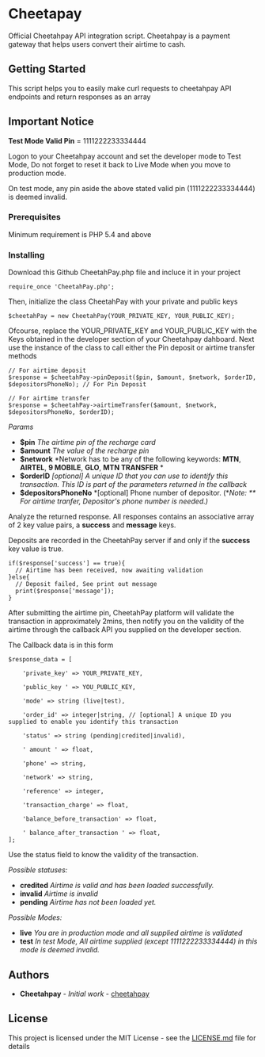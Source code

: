 # Cheetapay
Official Cheetahpay API integration script. Cheetahpay is a payment gateway that helps users convert their airtime to cash.

## Getting Started

This script helps you to easily make curl requests to cheetahpay API endpoints and return responses as an array

## Important Notice

**Test Mode Valid Pin** = 1111222233334444

Logon to your Cheetahpay account and set the developer mode to Test Mode, Do not forget to reset it back to Live Mode when you move to production mode.

On test mode, any pin aside the above stated valid pin (1111222233334444) is deemed invalid.


### Prerequisites

Minimum requirement is PHP 5.4 and above


### Installing

Download this Github CheetahPay.php file and incluce it in your project

```
require_once 'CheetahPay.php';
```

Then, initialize the class CheetahPay with your private and public keys

```
$cheetahPay = new CheetahPay(YOUR_PRIVATE_KEY, YOUR_PUBLIC_KEY);
```

Ofcourse, replace the YOUR_PRIVATE_KEY and YOUR_PUBLIC_KEY with the Keys obtained in the developer section of your Cheetahpay dahboard.
Next use the instance of the class to call either the Pin deposit or airtime transfer methods

```
// For airtime deposit
$response = $cheetahPay->pinDeposit($pin, $amount, $network, $orderID, $depositorsPhoneNo); // For Pin Deposit

// For airtime transfer
$response = $cheetahPay->airtimeTransfer($amount, $network, $depositorsPhoneNo, $orderID);

```

*Params*
 * **$pin** *The airtime pin of the recharge card*
 * **$amount** *The value of the recharge pin*
 * **$network** *Network has to be any of the following keywords: **MTN**, **AIRTEL**, **9 MOBILE**, **GLO**, **MTN TRANSFER** *
 * **$orderID** *[optional] A unique ID that you can use to identify this transaction. This ID is part of the parameters returned in the callback*
 * **$depositorsPhoneNo** *[optional] Phone number of depositor. (**Note: ** For airtime tranfer, Depositor's phone number is needed.)*

Analyze the returned response. All responses contains an associative array of 2 key value pairs, a **success** and **message** keys. 

Deposits are recorded in the CheetahPay server if and only if the **success** key value is true.

```
if($response['success'] == true){
  // Airtime has been received, now awaiting validation
}else{
  // Deposit failed, See print out message
  print($response['message']);
}
```

After submitting the airtime pin, CheetahPay platform will validate the transaction in approximately 2mins, 
then notify you on the validity of the airtime through the callback API you supplied on the developer section.

The Callback data is in this form

```
$response_data = [
	
	'private_key' => YOUR_PRIVATE_KEY,
	
	'public_key ' => YOU_PUBLIC_KEY,
	
	'mode' => string (live|test),
	
	'order_id' => integer|string, // [optional] A unique ID you supplied to enable you identify this transaction
	
	'status' => string (pending|credited|invalid),
	
	' amount ' => float,
				
	'phone' => string,
	
	'network' => string,
	
	'reference' => integer,
	
	'transaction_charge' => float,
	
	'balance_before_transaction' => float,
	
	' balance_after_transaction ' => float,
];
```

Use the status field to know the validity of the transaction.

*Possible statuses:*
* **credited** *Airtime is valid and  has been loaded successfully.*
* **invalid** *Airtime is invalid*
* **pending** *Airtime has not been loaded yet.*

*Possible Modes:*
* **live** *You are in production mode and all supplied airtime is validated*
* **test** *In test Mode, All airtime supplied (except 1111222233334444) in this mode is deemed invalid.*


## Authors

* **Cheetahpay** - *Initial work* - [cheetahpay](https://github.com/cheetahpay)


## License

This project is licensed under the MIT License - see the [LICENSE.md](LICENSE.md) file for details

